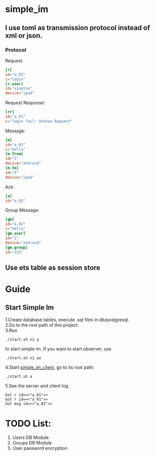 # simple_im
## I use toml as transmission protocol instead of xml or json.
### Protocol
Request:  
```toml
[r]
id="a_01"
c="login"
[r.user]
id="xiaotie"
device="ipad"
```
Request Response:  
```toml
[rr]
id="a_01"
c="login fail: Unknow Request"
```
Message:  
```toml
[m]
id="a_02"
c="hello"
[m.from]
id="1"
device="android"
[m.to]
id="2"
device="ipad"
```
Ack:
```toml
[a]
id="a_02"
```
Group Message:  
```toml
[gm]
id="a_02"
c="hello"
[gm.user]
id="1"
device="android"
[gm.group]
id="123"
```

## Use ets table as session store

# Guide
## Start Simple Im
1.Create database tables, execute .sql files in db/postgresql.  
2.Go to the root path of this project.   
3.Run
```shell
./start.sh n1 a
```
to start simple im. If you want to start observer, use
```shell
./start.sh n1 ao
```
4.Start [simple_im_client](https://github.com/wudixiaotie/simple_im_client), go to its root path: 
```shell
./start.sh a
```
5.See the server and client log.
```log
Got r id=<<"a_01">>
Got r id=<<"a_01">>
Got msg id=<<"a_02">>
```


# TODO List:
1. Users DB Module
2. Groups DB Module
3. User password encryption
